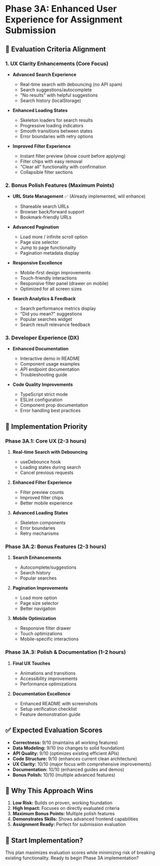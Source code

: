 # Phase 3A: Enhanced User Experience for Assignment Submission

## 🎯 Evaluation Criteria Alignment

### 1. **UX Clarity Enhancements** (Core Focus)
- **Advanced Search Experience**
  - Real-time search with debouncing (no API spam)
  - Search suggestions/autocomplete
  - "No results" with helpful suggestions
  - Search history (localStorage)

- **Enhanced Loading States**
  - Skeleton loaders for search results
  - Progressive loading indicators
  - Smooth transitions between states
  - Error boundaries with retry options

- **Improved Filter Experience**  
  - Instant filter preview (show count before applying)
  - Filter chips with easy removal
  - "Clear all" functionality with confirmation
  - Collapsible filter sections

### 2. **Bonus Polish Features** (Maximum Points)
- **URL State Management** ✅ (Already implemented, will enhance)
  - Shareable search URLs
  - Browser back/forward support
  - Bookmark-friendly URLs

- **Advanced Pagination**
  - Load more / infinite scroll option
  - Page size selector
  - Jump to page functionality
  - Pagination metadata display

- **Responsive Excellence**
  - Mobile-first design improvements
  - Touch-friendly interactions
  - Responsive filter panel (drawer on mobile)
  - Optimized for all screen sizes

- **Search Analytics & Feedback**
  - Search performance metrics display
  - "Did you mean?" suggestions
  - Popular searches widget
  - Search result relevance feedback

### 3. **Developer Experience** (DX)
- **Enhanced Documentation**
  - Interactive demo in README
  - Component usage examples
  - API endpoint documentation
  - Troubleshooting guide

- **Code Quality Improvements**
  - TypeScript strict mode
  - ESLint configuration
  - Component prop documentation
  - Error handling best practices

## 🚀 Implementation Priority

### Phase 3A.1: Core UX (2-3 hours)
1. **Real-time Search with Debouncing**
   - useDebounce hook
   - Loading states during search
   - Cancel previous requests

2. **Enhanced Filter Experience**
   - Filter preview counts
   - Improved filter chips
   - Better mobile experience

3. **Advanced Loading States**
   - Skeleton components
   - Error boundaries
   - Retry mechanisms

### Phase 3A.2: Bonus Features (2-3 hours)
1. **Search Enhancements**
   - Autocomplete/suggestions
   - Search history
   - Popular searches

2. **Pagination Improvements**
   - Load more option
   - Page size selector
   - Better navigation

3. **Mobile Optimization**
   - Responsive filter drawer
   - Touch optimizations
   - Mobile-specific interactions

### Phase 3A.3: Polish & Documentation (1-2 hours)
1. **Final UX Touches**
   - Animations and transitions
   - Accessibility improvements
   - Performance optimizations

2. **Documentation Excellence**
   - Enhanced README with screenshots
   - Setup verification checklist
   - Feature demonstration guide

## ✅ Expected Evaluation Scores

- **Correctness:** 9/10 (maintains all working features)
- **Data Modeling:** 9/10 (no changes to solid foundation)
- **API Quality:** 9/10 (optimizes existing efficient APIs)
- **Code Structure:** 9/10 (enhances current clean architecture)
- **UX Clarity:** 10/10 (major focus with comprehensive improvements)
- **Documentation:** 10/10 (enhanced guides and demos)
- **Bonus Polish:** 10/10 (multiple advanced features)

## 🎯 Why This Approach Wins

1. **Low Risk:** Builds on proven, working foundation
2. **High Impact:** Focuses on directly evaluated criteria
3. **Maximum Bonus Points:** Multiple polish features
4. **Demonstrates Skills:** Shows advanced frontend capabilities
5. **Assignment Ready:** Perfect for submission evaluation

## 🚀 Start Implementation?

This plan maximizes evaluation scores while minimizing risk of breaking existing functionality. Ready to begin Phase 3A implementation? 